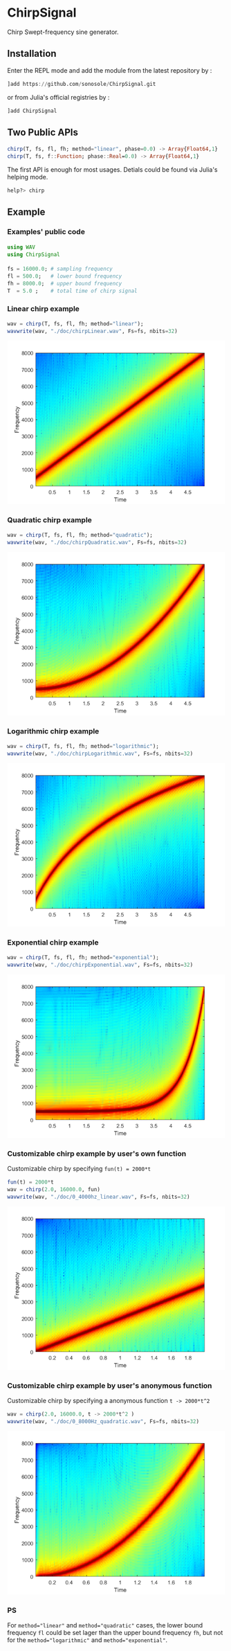 # ChirpSignal
 Chirp Swept-frequency sine generator.

## Installation
Enter the REPL mode and add the module from the latest repository by :
```julia
]add https://github.com/sonosole/ChirpSignal.git
```
or from Julia's official registries by :
```julia
]add ChirpSignal
```

## Two Public APIs
```julia
chirp(T, fs, fl, fh; method="linear", phase=0.0) -> Array{Float64,1}
chirp(T, fs, f::Function; phase::Real=0.0) -> Array{Float64,1}
```

The first API is enough for most usages. Detials could be found via Julia's helping mode.
```julia
help?> chirp
```

## Example
### Examples' public code
```julia
using WAV
using ChirpSignal

fs = 16000.0; # sampling frequency
fl = 500.0;   # lower bound frequency
fh = 8000.0;  # upper bound frequency
T  = 5.0 ;    # total time of chirp signal
```

### Linear chirp example
```julia
wav = chirp(T, fs, fl, fh; method="linear");
wavwrite(wav, "./doc/chirpLinear.wav", Fs=fs, nbits=32)
```
![chirpLinear_500_8000Hz](/doc/chirpLinear.png)

### Quadratic chirp example
```julia
wav = chirp(T, fs, fl, fh; method="quadratic");
wavwrite(wav, "./doc/chirpQuadratic.wav", Fs=fs, nbits=32)
```
![chirpQuadratic_500_8000Hz](/doc/chirpQuadratic.png)

### Logarithmic chirp example
```julia
wav = chirp(T, fs, fl, fh; method="logarithmic");
wavwrite(wav, "./doc/chirpLogarithmic.wav", Fs=fs, nbits=32)
```
![chirpLogarithmic_500_8000Hz](/doc/chirpLogarithmic.png)

### Exponential chirp example
```julia
wav = chirp(T, fs, fl, fh; method="exponential");
wavwrite(wav, "./doc/chirpExponential.wav", Fs=fs, nbits=32)
```
![chirpExponential_500_8000Hz](/doc/chirpExponential.png)

### Customizable chirp example by user's own function
Customizable chirp by specifying `fun(t) = 2000*t`
```julia
fun(t) = 2000*t
wav = chirp(2.0, 16000.0, fun)
wavwrite(wav, "./doc/0_4000hz_linear.wav", Fs=fs, nbits=32)
```
![0_4000Hz_linear](/doc/0_4000Hz_linear_fn.png)

### Customizable chirp example by user's anonymous function
Customizable chirp by specifying a anonymous function `t -> 2000*t^2`
```julia
wav = chirp(2.0, 16000.0, t -> 2000*t^2 )
wavwrite(wav, "./doc/0_8000Hz_quadratic.wav", Fs=fs, nbits=32)
```
![0_8000hz_quadratic](/doc/0_8000Hz_quadratic_fn.png)

### PS
For `method="linear"` and `method="quadratic"` cases, the lower bound frequency `fl` could be set lager than the upper bound frequency `fh`, but not for the `method="logarithmic"` and `method="exponential"`.
